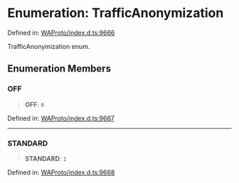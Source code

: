 # Enumeration: TrafficAnonymization

Defined in: [WAProto/index.d.ts:9666](https://github.com/Fokusdotid/bail/blob/8b525f9ebcc20cb9acd0f880b6ad58976e38b117/WAProto/index.d.ts#L9666)

TrafficAnonymization enum.

## Enumeration Members

### OFF

> **OFF**: `0`

Defined in: [WAProto/index.d.ts:9667](https://github.com/Fokusdotid/bail/blob/8b525f9ebcc20cb9acd0f880b6ad58976e38b117/WAProto/index.d.ts#L9667)

***

### STANDARD

> **STANDARD**: `1`

Defined in: [WAProto/index.d.ts:9668](https://github.com/Fokusdotid/bail/blob/8b525f9ebcc20cb9acd0f880b6ad58976e38b117/WAProto/index.d.ts#L9668)
